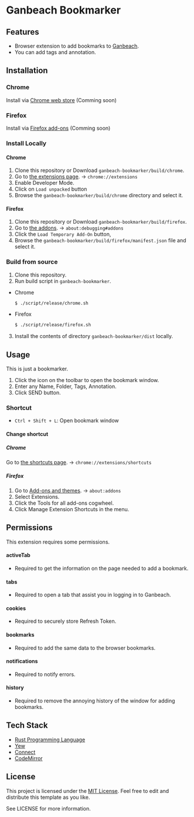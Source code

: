 # Ganbeach Bookmarker

## Features
- Browser extension to add bookmarks to [Ganbeach](https://ganbeach.com).
- You can add tags and annotation.

## Installation

### Chrome
Install via [Chrome web store]() (Comming soon)

### Firefox
Install via [Firefox add-ons]() (Comming soon)

### Install Locally

#### Chrome
1. Clone this repository or Download `ganbeach-bookmarker/build/chrome`.
2. Go to [the extensions page](chrome://extensions). -> `chrome://extensions`
3. Enable Developer Mode.
4. Click on `Load unpacked` button
5. Browse the `ganbeach-bookmarker/build/chrome` directory and select it.

#### Firefox
1. Clone this repository or Download `ganbeach-bookmarker/build/firefox`.
2. Go to [the addons](about:debugging#addons). -> `about:debugging#addons`
3. Click the `Load Temporary Add-On` button,
4. Browse the `ganbeach-bookmarker/build/firefox/manifest.json` file and select it.

### Build from source
1. Clone this repository.
2. Run build script in `ganbeach-bookmarker`.
- Chrome
    ```bash
    $ ./script/release/chrome.sh
    ```
- Firefox
    ```bash
    $ ./script/release/firefox.sh
    ```
3. Install the contents of directory `ganbeach-bookmarker/dist` locally.

## Usage
This is just a bookmarker.
1. Click the icon on the toolbar to open the bookmark window.
2. Enter any Name, Folder, Tags, Annotation.
3. Click SEND button.

### Shortcut
- `Ctrl + Shift + L`: Open bookmark window

#### Change shortcut

##### Chrome
Go to [the shortcuts page](chrome://extensions/shortcuts). -> `chrome://extensions/shortcuts`

##### Firefox
1. Go to [Add-ons and themes](about:addons). -> `about:addons`
2. Select Extensions.
3. Click the Tools for all add-ons cogwheel.
4. Click Manage Extension Shortcuts in the menu.

## Permissions
This extension requires some permissions.
#### activeTab
- Required to get the information on the page needed to add a bookmark.
#### tabs
- Required to open a tab that assist you in logging in to Ganbeach.
#### cookies
- Required to securely store Refresh Token.
#### bookmarks
- Required to add the same data to the browser bookmarks.
#### notifications
- Required to notify errors.
#### history
- Required to remove the annoying history of the window for adding bookmarks.

## Tech Stack
- [Rust Programming Language](https://www.rust-lang.org/)
- [Yew](https://yew.rs/)
- [Connect](https://connectrpc.com/)
- [CodeMirror](https://codemirror.net/)

## License
This project is licensed under the [MIT License](https://opensource.org/license/mit/). Feel free to edit and distribute this template as you like.

See LICENSE for more information.
